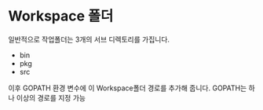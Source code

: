 # Workspace 폴더

일반적으로 작업폴더는 3개의 서브 디렉토리를 가집니다.

- bin
- pkg
- src

이후 GOPATH 환경 변수에 이 Workspace폴더 경로를 추가해 줍니다. GOPATH는 하나 이상의 경로를 지정 가능

